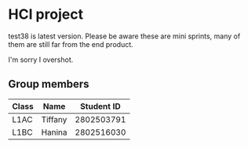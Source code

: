 # HCI project

test38 is latest version. Please be aware these are mini sprints, many of them are still far from the end product. 

I'm sorry I overshot.

## Group members

| Class | Name    | Student ID |
| ----- | ------- | ---------- |
| L1AC  | Tiffany | 2802503791 |
| L1BC  | Hanina  | 2802516030 |

